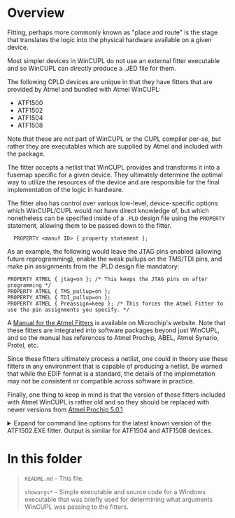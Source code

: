 # Overview
Fitting, perhaps more commonly known as "place and route" is the stage that translates the logic into the physical hardware available on a given device.

Most simpler devices in WinCUPL do not use an external fitter executable and so WinCUPL can directly produce a .JED file for them.

The following CPLD devices are unique in that they have fitters that are provided by Atmel and bundled with Atmel WinCUPL:
* ATF1500
* ATF1502
* ATF1504
* ATF1508

Note that these are not part of WinCUPL or the CUPL compiler per-se, but rather they are executables which are supplied by Atmel and included with the package.

The fitter accepts a netlist that WinCUPL provides and transforms it into a fusemap specific for a given device. They ultimately determine the optimal way to utilize the resources of the device and are responsible for the final implementation of the logic in hardware.

The fitter also has control over various low-level, device-specific options which WinCUPL/CUPL would not have direct knowledge of, but which nonetheless can be specified inside of a <code>.PLD</code> design file using the <code>PROPERTY</code> statement, allowing them to be passed down to the fitter.

```
  PROPERTY <manuf ID> { property statement };
```

As an example, the following would leave the JTAG pins enabled (allowing future reprogramming), enable the weak pullups on the TMS/TDI pins, and make pin assignments from the .PLD design file mandatory:
```
PROPERTY ATMEL { jtag=on }; /* This keeps the JTAG pins on after programming */
PROPERTY ATMEL { TMS_pullup=on };
PROPERTY ATMEL { TDI_pullup=on };
PROPERTY ATMEL { Preassign=keep }; /* This forces the Atmel Fitter to use the pin assignments you specify. */
```

A [Manual for the Atmel Fitters](https://www.microchip.com/content/dam/mchp/documents/FPGA/pld-design-resources/ATF15xx%20Fitter%20Manual.zip) is available on Microchip's website. Note that these fitters are integrated into software packages beyond just WinCUPL, and so the manual has references to Atmel Prochip, ABEL, Atmel Synario, Protel, etc.

Since these fitters ultimately process a netlist, one could in theory use these fitters in any environment that is capable of producing a netlist. Be warned that while the EDIF format is a standard, the details of the implemetation may not be consistent or compatible across software in practice.

Finally, one thing to keep in mind is that the version of these fitters included with Atmel WinCUPL is rather old and so they should be replaced with newer versions from [Atmel Prochip 5.0.1](https://ww1.microchip.com/downloads/en/DeviceDoc/ProChip5.0.1.zip)

<details>
<summary>Expand for command line options for the latest known version of the ATF1502.EXE fitter. Output is similar for ATF1504 and ATF1508 devices.</summary>
<code>Atmel ATF1502 Fitter Version 1918 (3-21-07)
Copyright 1999,2000 Atmel Corporation
 Usage: FIT1502.EXE [-i] input_file[.tt2] {options}
 Options:
   -help
   -o output_file_name (for *.tt3 and *.jed)
   -device package_type (PLCC44/TQFP44)
   -tech tech_name (ATF1502AS/ATF1502ASV/ATF1502BE)
   -module module_name
   -preassign TRY|keep|ignore (pin preassignment options)
   -silent (no message on screen)
   -h2 (advanced help option)
   -has (advanced help option for AS)
   -hbe (advanced help option for BE)
</code>

Advanced help options:
<code>
Atmel ATF1502 Fitter Version 1918 (3-21-07)
Copyright 1999,2000 Atmel Corporation
   -strategy c [command file name]
   -strategy ifmt (input file format) [TT | edif]
   -strategy lib (library file name for edif input)
   -strategy open_collector = [   OFF |   on  | = pin_name1 pin_name2...]
   -strategy JTAG = [   off |   ON ]
   -strategy pd1 [   OFF |   on ] (power down 1)
   -strategy pd2 [   OFF |   on ] (power down 2)
   -strategy TDI_pullup = [   OFF |   on ]
   -strategy TMS_pullup = [   OFF |   on ]
   -strategy DEBUG = [   on |   OFF ]
   -strategy output_fast [on | OFF | = pin_name1 pin_name2...]
   -strategy pin_keep [ off | = pin_name1 pin_name2...]
   -strategy ues [value ] (2 ASCII characters)
   -strategy security [ OFF | on ]
   -strategy tPD = [ 5 | 7 ]
   -strategy voltage_level_A [ 1.8 | 2.5 | 3.3]
   -strategy voltage_level_B [ 1.8 | 2.5 | 3.3]
   -strategy fast_inlatch [ OFF | on | = pin_name1 pin_name2...]
   -strategy schmitt_trigger [ OFF | = pin_name1 pin_name2...]
   -strategy pull_up [ OFF | = pin_name1 pin_name2...]
   -strategy unused_To_PinKeeper [ off | ON ]
   -strategy pull_up_unused [ OFF | on]
   -strategy unused_To_Ground [ OFF | on]
   -strategy pull_down [ OFF | = dedicated_pin1 dedicated_pin2...]
   -strategy Latch_Synthesis [ON | off ]
   -strategy Optimize [ON | off]
   -strategy Cascade_Logic [ON | off |= pin_name1 ..pin_nameN]
   -strategy Foldback_Logic [ON | off |= node_name1 ..node_nameN]
   -strategy Soft_Buffer [on | OFF |= node_name1 ..node_nameN]
   -strategy XOR_Synthesis [on | OFF |= pin_name1 ..pin_nameN]
   -strategy Push_Gate [on | OFF]
   -strategy Verilog_sim [sdf | Verilog | OFF]
   -strategy Vhdl_sim [sdf | vhdl | OFF]
   -strategy Out_Edif [on | OFF]
   -strategy Global_Fold [node_name1 ..node_nameN]
   -strategy Global_OE [node_name1 ..node_nameN]
   -strategy OE_node [node_Number1..node_NumberN]
   -strategy logic_doubling [on | OFF]
   -strategy twoclock [clockname]
   -strategy pinfile
</code>
</details>


# In this folder
> 
> <code>README.md</code> - This file.
> 
> <code>showargs*</code> - Simple executable and source code for a Windows executable that was briefly used for determining what arguments WinCUPL was passing to the fitters.
